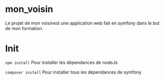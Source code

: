 # mon_voisin
Le projet de mon voisinest une application web fait en symfony dans le but de mon formation. 

# Init
```npm install```
Pour installer les dépendances de nodeJs

```composer install```
Pour installer tous les dépendances de symfony
